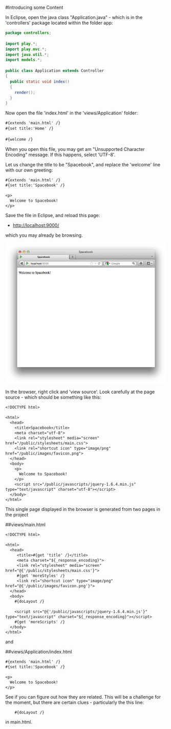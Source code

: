 #Introducing some Content

In Eclipse, open the java class "Application.java" - which is in the 'controllers' package located within the folder app:

~~~java
package controllers;

import play.*;
import play.mvc.*;
import java.util.*;
import models.*;

public class Application extends Controller
{
  public static void index()   
  {     
  	render();   
  }
}
~~~

Now open the file 'index.html' in the 'views/Application' folder:

~~~html
#{extends 'main.html' /}
#{set title:'Home' /}

#{welcome /}
~~~

When you open this file, you may get am "Unsupported Character Encoding" message. If this happens, select 'UTF-8'.

Let us change the title to be "Spacebook", and replace the 'welcome' line with our own greeting:

~~~
#{extends 'main.html' /}
#{set title:'Spacebook' /}

<p>
  Welcome to Spacebook!
</p>
~~~

Save the file in Eclipse, and reload this page:

- <http://localhost:9000/>

which you may already be browsing.

![](img/03.png)

In the browser, right click and 'view source'. Look carefully at the page source - which should be something like this:

~~~
<!DOCTYPE html>

<html>
  <head>
    <title>Spacebook</title>
    <meta charset="utf-8">
    <link rel="stylesheet" media="screen" href="/public/stylesheets/main.css">
    <link rel="shortcut icon" type="image/png" href="/public/images/favicon.png">
  </head>
  <body>     
    <p>
      Welcome to Spacebook!
    </p>        
    <script src="/public/javascripts/jquery-1.6.4.min.js" type="text/javascript" charset="utf-8"></script>
  </body>
</html>
~~~

This single page displayed in the browser is generated from two pages in the project

##views/main.html

~~~
<!DOCTYPE html>

<html>
  <head>
     <title>#{get 'title' /}</title>
     <meta charset="${_response_encoding}">
     <link rel="stylesheet" media="screen" href="@{'/public/stylesheets/main.css'}">
     #{get 'moreStyles' /}
     <link rel="shortcut icon" type="image/png" href="@{'/public/images/favicon.png'}">
  </head>
  <body>
    #{doLayout /}

    <script src="@{'/public/javascripts/jquery-1.6.4.min.js'}" type="text/javascript" charset="${_response_encoding}"></script>
    #{get 'moreScripts' /}
  </body>
</html>

~~~

and

##views/Application/index.html

~~~
#{extends 'main.html' /}
#{set title:'Spacebook' /}

<p>
  Welcome to Spacebook!
</p>
~~~

See if you can figure out how they are related. This will be a challenge for the moment, but there are certain clues - particularly the this line:

~~~
    #{doLayout /}
~~~

in main.html.
